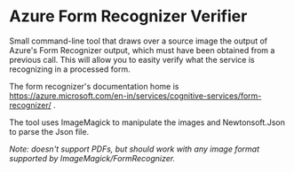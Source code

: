 # Azure Form Recognizer Verifier

Small command-line tool that draws over a source image the output of Azure's Form Recognizer output, which must have been obtained from a previous call. This will allow you to easity verify what the service is recognizing in a processed form.

The form recognizer's documentation home is https://azure.microsoft.com/en-in/services/cognitive-services/form-recognizer/ .

The tool uses ImageMagick to manipulate the images and Newtonsoft.Json to parse the Json file.


*Note: doesn't support PDFs, but should work with any image format supported by ImageMagick/FormRecognizer.*
